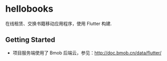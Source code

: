 # hellobooks

在线租赁、交换书籍移动应用程序，使用 Flutter 构建.

## Getting Started

- 项目服务端使用了 Bmob 后端云，参见：http://doc.bmob.cn/data/flutter/
